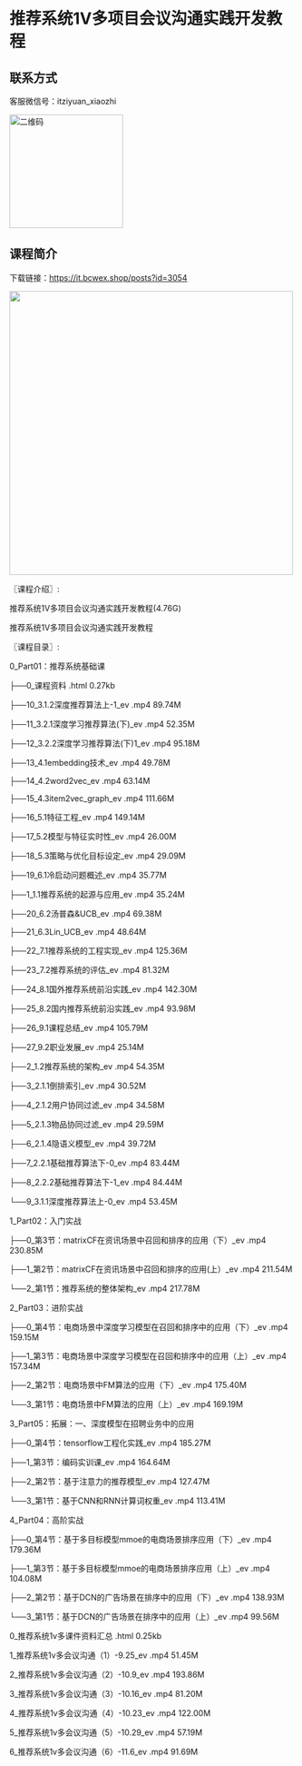 # 推荐系统1V多项目会议沟通实践开发教程

## 联系方式

客服微信号：itziyuan_xiaozhi

<img src="https://ziyuanyun.oss-cn-guangzhou.aliyuncs.com/common/20240614073449/666b82192834a.jpg" width="200" height="200" alt="二维码">

## 课程简介

下载链接：https://it.bcwex.shop/posts?id=3054

<img src="https://ziyuanyun.oss-cn-guangzhou.aliyuncs.com/yun/20240515184941/6644934552696.jpg" width="500" alt="">

  〖课程介绍〗:

 推荐系统1V多项目会议沟通实践开发教程(4.76G)

 推荐系统1V多项目会议沟通实践开发教程



 〖课程目录〗:

 0_Part01：推荐系统基础课

 ├──0_课程资料 .html 0.27kb

 ├──10_3.1.2深度推荐算法上-1_ev .mp4 89.74M

 ├──11_3.2.1深度学习推荐算法(下)_ev .mp4 52.35M

 ├──12_3.2.2深度学习推荐算法(下)1_ev .mp4 95.18M

 ├──13_4.1embedding技术_ev .mp4 49.78M

 ├──14_4.2word2vec_ev .mp4 63.14M

 ├──15_4.3item2vec_graph_ev .mp4 111.66M

 ├──16_5.1特征工程_ev .mp4 149.14M

 ├──17_5.2模型与特征实时性_ev .mp4 26.00M

 ├──18_5.3策略与优化目标设定_ev .mp4 29.09M

 ├──19_6.1冷启动问题概述_ev .mp4 35.77M

 ├──1_1.1推荐系统的起源与应用_ev .mp4 35.24M

 ├──20_6.2汤普森&amp;UCB_ev .mp4 69.38M

 ├──21_6.3Lin_UCB_ev .mp4 48.64M

 ├──22_7.1推荐系统的工程实现_ev .mp4 125.36M

 ├──23_7.2推荐系统的评估_ev .mp4 81.32M

 ├──24_8.1国外推荐系统前沿实践_ev .mp4 142.30M

 ├──25_8.2国内推荐系统前沿实践_ev .mp4 93.98M

 ├──26_9.1课程总结_ev .mp4 105.79M

 ├──27_9.2职业发展_ev .mp4 25.14M

 ├──2_1.2推荐系统的架构_ev .mp4 54.35M

 ├──3_2.1.1倒排索引_ev .mp4 30.52M

 ├──4_2.1.2用户协同过滤_ev .mp4 34.58M

 ├──5_2.1.3物品协同过滤_ev .mp4 29.59M

 ├──6_2.1.4隐语义模型_ev .mp4 39.72M

 ├──7_2.2.1基础推荐算法下-0_ev .mp4 83.44M

 ├──8_2.2.2基础推荐算法下-1_ev .mp4 84.44M

 └──9_3.1.1深度推荐算法上-0_ev .mp4 53.45M

 1_Part02：入门实战

 ├──0_第3节：matrixCF在资讯场景中召回和排序的应用（下）_ev .mp4 230.85M

 ├──1_第2节：matrixCF在资讯场景中召回和排序的应用(上）_ev .mp4 211.54M

 └──2_第1节：推荐系统的整体架构_ev .mp4 217.78M

 2_Part03：进阶实战

 ├──0_第4节：电商场景中深度学习模型在召回和排序中的应用（下）_ev .mp4 159.15M

 ├──1_第3节：电商场景中深度学习模型在召回和排序中的应用（上）_ev .mp4 157.34M

 ├──2_第2节：电商场景中FM算法的应用（下）_ev .mp4 175.40M

 └──3_第1节：电商场景中FM算法的应用（上）_ev .mp4 169.19M

 3_Part05：拓展：一、深度模型在招聘业务中的应用

 ├──0_第4节：tensorflow工程化实践_ev .mp4 185.27M

 ├──1_第3节：编码实训课_ev .mp4 164.64M

 ├──2_第2节：基于注意力的推荐模型_ev .mp4 127.47M

 └──3_第1节：基于CNN和RNN计算词权重_ev .mp4 113.41M

 4_Part04：高阶实战

 ├──0_第4节：基于多目标模型mmoe的电商场景排序应用（下）_ev .mp4 179.36M

 ├──1_第3节：基于多目标模型mmoe的电商场景排序应用（上）_ev .mp4 104.08M

 ├──2_第2节：基于DCN的广告场景在排序中的应用（下）_ev .mp4 138.93M

 └──3_第1节：基于DCN的广告场景在排序中的应用（上）_ev .mp4 99.56M

 0_推荐系统1v多课件资料汇总 .html 0.25kb

 1_推荐系统1v多会议沟通（1）-9.25_ev .mp4 51.45M

 2_推荐系统1v多会议沟通（2）-10.9_ev .mp4 193.86M

 3_推荐系统1v多会议沟通（3）-10.16_ev .mp4 81.20M

 4_推荐系统1v多会议沟通（4）-10.23_ev .mp4 122.00M

 5_推荐系统1v多会议沟通（5）-10.29_ev .mp4 57.19M

 6_推荐系统1v多会议沟通（6）-11.6_ev .mp4 91.69M

  